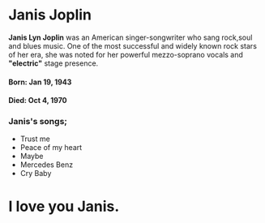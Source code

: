 # Janis Joplin

**Janis Lyn Joplin** was an American singer-songwriter who sang rock,soul and blues music. One of the most successful and widely known rock stars of her era, she was noted for her powerful mezzo-soprano vocals and **"electric"** stage presence.

#### **Born: Jan 19, 1943** 
#### **Died: Oct 4, 1970**

### Janis's songs;
* Trust me
* Peace of my heart
* Maybe
* Mercedes Benz
* Cry Baby
# I love you Janis.
